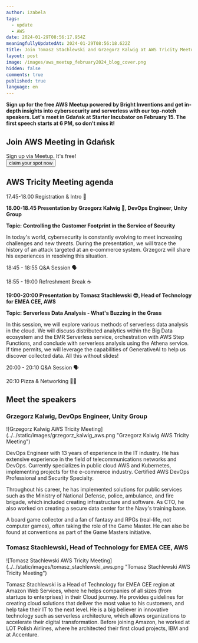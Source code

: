 ```yaml
---
author: izabela
tags:
  - update
  - AWS
date: 2024-01-29T08:56:17.954Z
meaningfullyUpdatedAt: 2024-01-29T08:56:18.622Z
title: Join Tomasz Stachlewski and Grzegorz Kalwig at AWS Tricity Meetup
layout: post
image: /images/aws_meetup_february2024_blog_cover.png
hidden: false
comments: true
published: true
language: en
---
```

**Sign up for the free AWS Meetup powered by Bright Inventions and get in-depth insights into cybersecurity and serverless with our top-notch speakers. Let's meet in Gdańsk at Starter Incubator on February 15. The first speech starts at 6 PM, so don’t miss it!**

<div class='block-button'><h2>Join AWS Meeting in Gdańsk</h2><div>Sign up via Meetup. It's free!</div><a href="https://www.meetup.com/aws-tricity/events/298711107/"><button>claim your spot now</button></a></div>

## AWS Tricity Meeting agenda

17.45-18.00 Registration & Intro 👋

**18.00-18.45 Presentation by Grzegorz Kalwig 💪, DevOps Engineer, Unity Group**

**Topic: Controlling the Customer Footprint in the Service of Security**

In today's world, cybersecurity is constantly evolving to meet increasing challenges and new threats. During the presentation, we will trace the history of an attack targeted at an e-commerce system. Grzegorz will share his experiences in resolving this situation.

18:45 - 18:55 Q&A Session 🗣️

18:55 - 19:00 Refreshment Break ☕️

**19:00-20:00 Presentation by Tomasz Stachlewski 😎, Head of Technology for EMEA CEE, AWS**

**Topic: Serverless Data Analysis - What's Buzzing in the Grass**

In this session, we will explore various methods of serverless data analysis in the cloud. We will discuss distributed analytics within the Big Data ecosystem and the EMR Serverless service, orchestration with AWS Step Functions, and conclude with serverless analysis using the Athena service. If time permits, we will leverage the capabilities of GenerativeAI to help us discover collected data. All this without slides!

20:00 - 20:10 Q&A Session 🗣️

20:10 Pizza & Networking 🍕👫

## Meet the speakers

### Grzegorz Kalwig, DevOps Engineer, Unity Group

<div className="image">![Grzegorz Kalwig AWS Tricity Meeting](../../static/images/grzegorz_kalwig_aws.png "Grzegorz Kalwig AWS Tricity Meeting")</div>

DevOps Engineer with 13 years of experience in the IT industry. He has extensive experience in the field of telecommunications networks and DevOps. Currently specializes in public cloud AWS and Kubernetes, implementing projects for the e-commerce industry. Certified AWS DevOps Professional and Security Specialty.

Throughout his career, he has implemented solutions for public services such as the Ministry of National Defense, police, ambulance, and fire brigade, which included creating infrastructure and software. As CTO, he also worked on creating a secure data center for the Navy's training base.

A board game collector and a fan of fantasy and RPGs (real-life, not computer games), often taking the role of the Game Master. He can also be found at conventions as part of the Game Masters initiative.

### Tomasz Stachlewski, Head of Technology for EMEA CEE, AWS

<div className="image">![Tomasz Stachlewski AWS Tricity Meeting](../../static/images/tomasz_stachlewski_aws.png "Tomasz Stachlewski AWS Tricity Meeting")</div>

Tomasz Stachlewski is a Head of Technology for EMEA CEE region at Amazon Web Services, where he helps companies of all sizes (from startups to enterprises) in their Cloud journey. He provides guidelines for creating cloud solutions that deliver the most value to his customers, and help take their IT to the next level. He is a big believer in innovative technology such as serverless architecture, which allows organizations to accelerate their digital transformation. Before joining Amazon, he worked at LOT Polish Airlines, where he architected their first cloud projects, IBM and at Accenture.